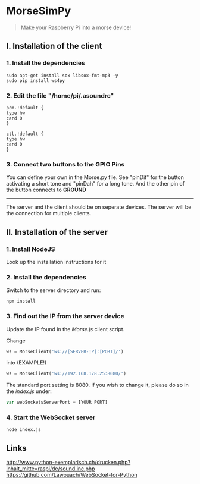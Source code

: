 # MorseSimPy
> Make your Raspberry Pi into a morse device!

## I. Installation of the client

### 1. Install the dependencies
```
sudo apt-get install sox libsox-fmt-mp3 -y
sudo pip install ws4py
```

### 2. Edit the file "/home/pi/.asoundrc"
```
pcm.!default {
type hw
card 0
}

ctl.!default {
type hw
card 0
}
```

### 3. Connect two buttons to the GPIO Pins
You can define your own in the Morse.py file. 
See "pinDit" for the button activating a short tone and "pinDah" for a long tone.
And the other pin of the button connects to **GROUND**

---

The server and the client should be on seperate devices. 
The server will be the connection for multiple clients.

## II. Installation of the server

### 1. Install NodeJS
Look up the installation instructions for it

### 2. Install the dependencies
Switch to the server directory and run:
```
npm install
```

### 3. Find out the IP from the server device
Update the IP found in the *Morse.js* client script.

Change
```python
ws = MorseClient('ws://[SERVER-IP]:[PORT]/')
```
into (EXAMPLE!)
```python
ws = MorseClient('ws://192.168.178.25:8080/')
```

The standard port setting is 8080.
If you wish to change it, please do so in the *index.js*
under:
```javascript
var webSocketsServerPort = [YOUR PORT]
```

### 4. Start the WebSocket server
```
node index.js
```

## Links
http://www.python-exemplarisch.ch/drucken.php?inhalt_mitte=raspi/de/sound.inc.php
https://github.com/Lawouach/WebSocket-for-Python



